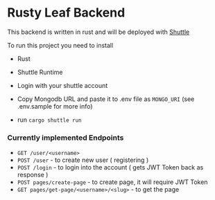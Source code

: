 # Rusty Leaf Backend

This backend is written in rust and will be deployed with [Shuttle](https://shuttle.rs)

To run this project you need to install
- Rust
- Shuttle Runtime

- Login with your shuttle account
- Copy Mongodb URL and paste it to .env file as `MONGO_URI` (see .env.sample for more info)
- run `cargo shuttle run`


### Currently implemented Endpoints
- `GET /user/<username>`
- `POST /user` - to create new user ( registering )
- `POST /login` - to login into the account ( gets JWT Token back as response )
- `POST pages/create-page` - to create page, it will require JWT Token
- `GET pages/get-page/<username>/<slug>` - to get the page

